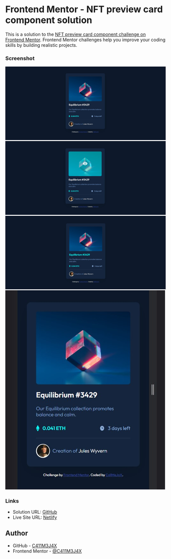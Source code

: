 # Frontend Mentor - NFT preview card component solution

This is a solution to the [NFT preview card component challenge on Frontend Mentor](https://www.frontendmentor.io/challenges/nft-preview-card-component-SbdUL_w0U). Frontend Mentor challenges help you improve your coding skills by building realistic projects.

### Screenshot

![](screenshot/Desktop_View.jpg)
![](screenshot/Desktop_View_Hover.jpg)
![](screenshot/Desktop_View_Hover_Name.jpg)
![](screenshot/Mobile_View.jpg)

### Links

- Solution URL: [GitHub](https://github.com/C411M3J4X/nft-preview-card-component)
- Live Site URL: [Netlify]()
## Author

- GitHub - [C411M3J4X](https://github.com/C411M3J4X)
- Frontend Mentor - [@C411M3J4X](https://www.frontendmentor.io/profile/C411M3J4X)

